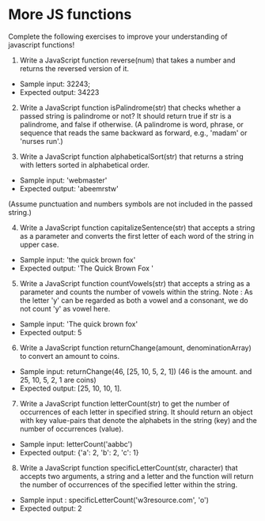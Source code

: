 # More JS functions

Complete the following exercises to improve your understanding of javascript functions!

1. Write a JavaScript function reverse(num) that takes a number and returns the reversed version of it.
  * Sample input: 32243;
  * Expected output: 34223

2. Write a JavaScript function isPalindrome(str) that checks whether a passed string is palindrome or not? It should return true if str is a palindrome, and false if otherwise.
(A palindrome is word, phrase, or sequence that reads the same backward as forward, e.g., 'madam' or 'nurses run'.)

3. Write a JavaScript function alphabeticalSort(str) that returns a string with letters sorted in alphabetical order.
  * Sample input: 'webmaster'
  * Expected output: 'abeemrstw'

  (Assume punctuation and numbers symbols are not included in the passed string.)

4. Write a JavaScript function capitalizeSentence(str) that accepts a string as a parameter and converts the first letter of each word of the string in upper case.
  * Sample input: 'the quick brown fox'
  * Expected output: 'The Quick Brown Fox '

5. Write a JavaScript function countVowels(str) that accepts a string as a parameter and counts the number of vowels within the string.
Note : As the letter 'y' can be regarded as both a vowel and a consonant, we do not count 'y' as vowel here.
  * Sample input: 'The quick brown fox'
  * Expected output: 5

6. Write a JavaScript function returnChange(amount, denominationArray) to convert an amount to coins.
  * Sample input: returnChange(46, [25, 10, 5, 2, 1]) (46 is the amount. and 25, 10, 5, 2, 1 are coins)
  * Expected output: [25, 10, 10, 1].

7. Write a JavaScript function letterCount(str) to get the number of occurrences of each letter in specified string. It should return an object with key value-pairs that denote the alphabets in the string (key) and the number of occurrences (value).
  * Sample input: letterCount('aabbc')
  * Expected output: {'a': 2, 'b': 2, 'c': 1}

8. Write a JavaScript function specificLetterCount(str, character) that accepts two arguments, a string and a letter and the function will return the number of occurrences of the specified letter within the string.
  * Sample input : specificLetterCount('w3resource.com', 'o')
  * Expected output: 2
